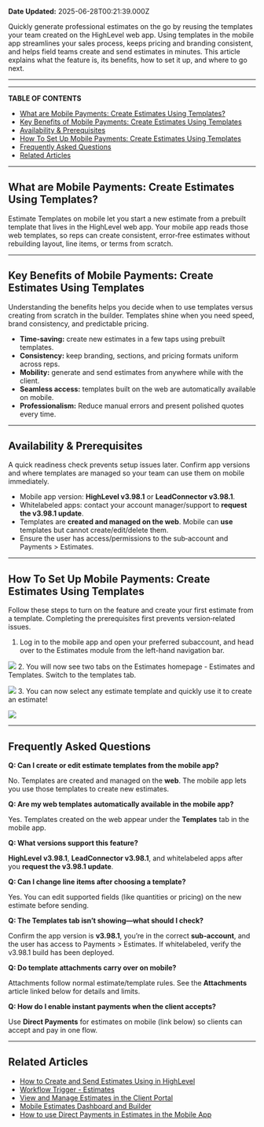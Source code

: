 **Date Updated:** 2025-06-28T00:21:39.000Z

Quickly generate professional estimates on the go by reusing the templates your team created on the HighLevel web app. Using templates in the mobile app streamlines your sales process, keeps pricing and branding consistent, and helps field teams create and send estimates in minutes. This article explains what the feature is, its benefits, how to set it up, and where to go next.

---

---

**TABLE OF CONTENTS**

* [What are Mobile Payments: Create Estimates Using Templates?](#What-are-Mobile-Payments%3A-Create-Estimates-Using-Templates?)
* [Key Benefits of Mobile Payments: Create Estimates Using Templates](#Key-Benefits-of-Mobile-Payments%3A-Create-Estimates-Using-Templates)
* [Availability & Prerequisites](#Availability-&-Prerequisites)
* [How To Set Up Mobile Payments: Create Estimates Using Templates](#How-To-Set-Up-Mobile-Payments%3A-Create-Estimates-Using-Templates)
* [Frequently Asked Questions](#Frequently-Asked-Questions)
* [Related Articles](#Related-Articles)

---

## **What are Mobile Payments: Create Estimates Using Templates?**

  
Estimate Templates on mobile let you start a new estimate from a prebuilt template that lives in the HighLevel web app. Your mobile app reads those web templates, so reps can create consistent, error‑free estimates without rebuilding layout, line items, or terms from scratch.

---

## **Key Benefits of Mobile Payments: Create Estimates Using Templates**

  
Understanding the benefits helps you decide when to use templates versus creating from scratch in the builder. Templates shine when you need speed, brand consistency, and predictable pricing.

  
* **Time‑saving:** create new estimates in a few taps using prebuilt templates.
* **Consistency:** keep branding, sections, and pricing formats uniform across reps.
* **Mobility:** generate and send estimates from anywhere while with the client.
* **Seamless access:** templates built on the web are automatically available on mobile.
* **Professionalism:** Reduce manual errors and present polished quotes every time.

---

## **Availability & Prerequisites**

  
A quick readiness check prevents setup issues later. Confirm app versions and where templates are managed so your team can use them on mobile immediately.

  
* Mobile app version: **HighLevel v3.98.1** or **LeadConnector v3.98.1**.
* Whitelabeled apps: contact your account manager/support to **request the v3.98.1 update**.
* Templates are **created and managed on the web**. Mobile can **use** templates but cannot create/edit/delete them.
* Ensure the user has access/permissions to the sub‑account and Payments > Estimates.

---

## **How To Set Up Mobile Payments: Create Estimates Using Templates**

  
Follow these steps to turn on the feature and create your first estimate from a template. Completing the prerequisites first prevents version‑related issues.

  
1. Log in to the mobile app and open your preferred subaccount, and head over to the Estimates module from the left-hand navigation bar.  
    
![](https://s3.amazonaws.com/cdn.freshdesk.com/data/helpdesk/attachments/production/155051458055/original/EknmG3cw1HGZlz4TVtwgxKFSO9fUsYTxYw.png?1755011004)
2. You will now see two tabs on the Estimates homepage - Estimates and Templates. Switch to the templates tab.  
    
![](https://s3.amazonaws.com/cdn.freshdesk.com/data/helpdesk/attachments/production/155051458163/original/I4qq-ZdvsvkOnM4l2pjDzhyofEj9j3YFIQ.png?1755011036)
3. You can now select any estimate template and quickly use it to create an estimate!  
    
![](https://s3.amazonaws.com/cdn.freshdesk.com/data/helpdesk/attachments/production/155051458231/original/O8rnoeDU7-JHI4itkl8FwqcTqUoN9nZZqg.png?1755011069)

---

## **Frequently Asked Questions**

  
**Q: Can I create or edit estimate templates from the mobile app?**

No. Templates are created and managed on the **web**. The mobile app lets you use those templates to create new estimates.
  
  
**Q: Are my web templates automatically available in the mobile app?**

Yes. Templates created on the web appear under the **Templates** tab in the mobile app.
  
  
**Q: What versions support this feature?**

**HighLevel v3.98.1**, **LeadConnector v3.98.1**, and whitelabeled apps after you **request the v3.98.1 update**.
  
  
**Q: Can I change line items after choosing a template?**

Yes. You can edit supported fields (like quantities or pricing) on the new estimate before sending.
  
  
**Q: The Templates tab isn’t showing—what should I check?**

Confirm the app version is **v3.98.1**, you’re in the correct **sub‑account**, and the user has access to Payments > Estimates. If whitelabeled, verify the v3.98.1 build has been deployed.
  
  
**Q: Do template attachments carry over on mobile?**

Attachments follow normal estimate/template rules. See the **Attachments** article linked below for details and limits.
  
  
**Q: How do I enable instant payments when the client accepts?**

Use **Direct Payments** for estimates on mobile (link below) so clients can accept and pay in one flow.

---

## **Related Articles**

  
* [How to Create and Send Estimates Using in HighLevel](https://help.gohighlevel.com/support/solutions/articles/155000003675-how-to-create-and-send-estimates-using-in-highlevel)
* [Workflow Trigger - Estimates](https://help.gohighlevel.com/support/solutions/articles/155000003704-workflow-trigger-estimates)
* [View and Manage Estimates in the Client Portal](https://help.gohighlevel.com/support/solutions/articles/155000005219-view-and-manage-estimates-in-the-client-portal)
* [Mobile Estimates Dashboard and Builder](https://help.gohighlevel.com/support/solutions/articles/155000004149-mobile-estimates-dashboard-and-builder)
* [How to use Direct Payments in Estimates in the Mobile App](https://help.gohighlevel.com/support/solutions/articles/155000005617-how-to-use-direct-payments-in-estimates-in-the-mobile-app)